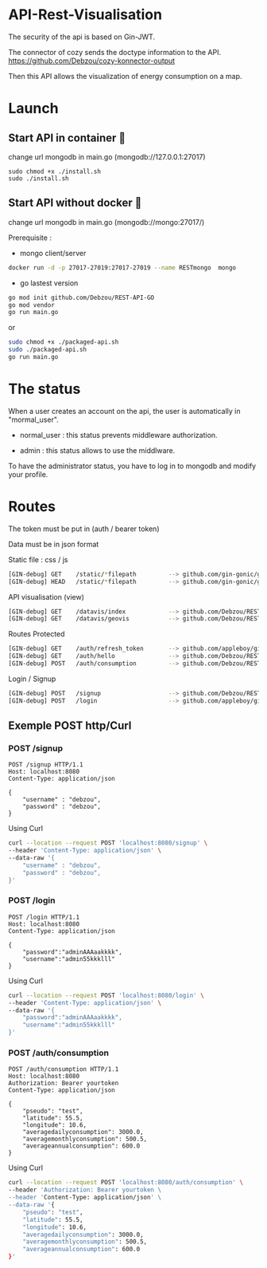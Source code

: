 # API-Rest-Visualisation

The security of the api is based on Gin-JWT.

The connector of cozy sends the doctype information to the API. https://github.com/Debzou/cozy-konnector-output

Then this API allows the visualization of energy consumption on a map.


# Launch

## Start API in container :whale:
change url mongodb in main.go (mongodb://127.0.0.1:27017)
```
sudo chmod +x ./install.sh
sudo ./install.sh
```

## Start API without docker :space_invader:
change url mongodb in main.go (mongodb://mongo:27017/)

Prerequisite : 
- mongo client/server 

```sh
docker run -d -p 27017-27019:27017-27019 --name RESTmongo  mongo
```

- go lastest version

```sh
go mod init github.com/Debzou/REST-API-GO
go mod vendor
go run main.go
```

or 

```sh
sudo chmod +x ./packaged-api.sh
sudo ./packaged-api.sh
go run main.go
```
# The status

 When a user creates an account on the api, the user is automatically in "mormal_user".
 
- normal_user : this status prevents middleware authorization.

- admin : this status allows to use the middlware.

To have the administrator status, you have to log in to mongodb and modify your profile.

# Routes

The token must be put in (auth / bearer token)

Data must be in json format

Static file : css / js 
```sh
[GIN-debug] GET    /static/*filepath         --> github.com/gin-gonic/gin.(*RouterGroup).createStaticHandler.func1 (3 handlers)
[GIN-debug] HEAD   /static/*filepath         --> github.com/gin-gonic/gin.(*RouterGroup).createStaticHandler.func1 (3 handlers)
```

API visualisation (view)
```sh
[GIN-debug] GET    /datavis/index            --> github.com/Debzou/REST-API-GO/internal/controllers.Getindex (3 handlers)
[GIN-debug] GET    /datavis/geovis           --> github.com/Debzou/REST-API-GO/internal/controllers.GetGeoVis (3 handlers)
```

Routes Protected 
```sh
[GIN-debug] GET    /auth/refresh_token       --> github.com/appleboy/gin-jwt/v2.(*GinJWTMiddleware).RefreshHandler-fm (3 handlers)
[GIN-debug] GET    /auth/hello               --> github.com/Debzou/REST-API-GO/internal/controllers.HelloHandler (4 handlers)
[GIN-debug] POST   /auth/consumption         --> github.com/Debzou/REST-API-GO/internal/controllers.PostConsumption (4 handlers)
```

Login / Signup 
```sh
[GIN-debug] POST   /signup                   --> github.com/Debzou/REST-API-GO/internal/controllers.CreateUser (3 handlers)
[GIN-debug] POST   /login                    --> github.com/appleboy/gin-jwt/v2.(*GinJWTMiddleware).LoginHandler-fm (3 handlers)
```
## Exemple POST http/Curl

### POST /signup

```http
POST /signup HTTP/1.1
Host: localhost:8080
Content-Type: application/json

{
    "username" : "debzou",
    "password" : "debzou",
}
```
Using Curl

```sh
curl --location --request POST 'localhost:8080/signup' \
--header 'Content-Type: application/json' \
--data-raw '{
    "username" : "debzou",
    "password" : "debzou",
}'
```

### POST /login

```http
POST /login HTTP/1.1
Host: localhost:8080
Content-Type: application/json

{
    "password":"adminAAAaakkkk",
    "username":"admin55kkklll"
}
```

Using Curl

```sh
curl --location --request POST 'localhost:8080/login' \
--header 'Content-Type: application/json' \
--data-raw '{
    "password":"adminAAAaakkkk",
    "username":"admin55kkklll"
}'
```

### POST /auth/consumption

```http
POST /auth/consumption HTTP/1.1
Host: localhost:8080
Authorization: Bearer yourtoken
Content-Type: application/json

{
    "pseudo": "test",
    "latitude": 55.5,
    "longitude": 10.6,
    "averagedailyconsumption": 3000.0,
    "averagemonthlyconsumption": 500.5,
    "averageannualconsumption": 600.0
}
```
Using Curl

```sh
curl --location --request POST 'localhost:8080/auth/consumption' \
--header 'Authorization: Bearer yourtoken \
--header 'Content-Type: application/json' \
--data-raw '{
    "pseudo": "test",
    "latitude": 55.5,
    "longitude": 10.6,
    "averagedailyconsumption": 3000.0,
    "averagemonthlyconsumption": 500.5,
    "averageannualconsumption": 600.0
}'
```


